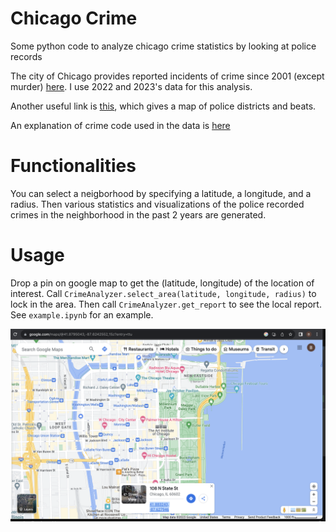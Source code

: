 # Chicago Crime
Some python code to analyze chicago crime statistics by looking at police records 

The city of Chicago provides reported incidents of crime since 2001 (except murder) [here](https://data.cityofchicago.org/Public-Safety/Crimes-2001-to-Present/ijzp-q8t2). I use 2022 and 2023's data for this analysis.

Another useful link is [this](https://data.cityofchicago.org/Public-Safety/Boundaries-Police-Beats-current-/aerh-rz74), which gives a map of police districts and beats.

An explanation of crime code used in the data is [here](https://gis.chicagopolice.org/pages/crime_details)

# Functionalities
You can select a neigborhood by specifying a latitude, a longitude, and a radius. Then various statistics and visualizations of the police recorded crimes in the neighborhood in the past 2 years are generated. 

# Usage
Drop a pin on google map to get the (latitude, longitude) of the location of interest. Call `CrimeAnalyzer.select_area(latitude, longitude, radius)` to lock in the area. Then call `CrimeAnalyzer.get_report` to see the local report. See `example.ipynb` for an example.

![pin](./google_map_pin.png)